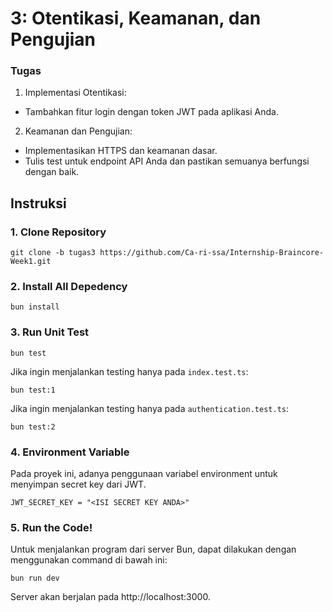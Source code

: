 ﻿# 3: Otentikasi, Keamanan, dan Pengujian
### Tugas
1. Implementasi Otentikasi:
- Tambahkan fitur login dengan token JWT pada aplikasi Anda.
2. Keamanan dan Pengujian:
- Implementasikan HTTPS dan keamanan dasar.
- Tulis test untuk endpoint API Anda dan pastikan semuanya berfungsi dengan baik.

## Instruksi
### 1. Clone Repository
```
git clone -b tugas3 https://github.com/Ca-ri-ssa/Internship-Braincore-Week1.git 
```

### 2. Install All Depedency
```
bun install
```

### 3. Run Unit Test
```
bun test
```
Jika ingin menjalankan testing hanya pada ``index.test.ts``:
```
bun test:1
```
Jika ingin menjalankan testing hanya pada ``authentication.test.ts``:
```
bun test:2
```

### 4. Environment Variable
Pada proyek ini, adanya penggunaan variabel environment untuk menyimpan secret key dari JWT.
```ls
JWT_SECRET_KEY = "<ISI SECRET KEY ANDA>"
```

### 5. Run the Code!
Untuk menjalankan program dari server Bun, dapat dilakukan dengan menggunakan command di bawah ini:
```
bun run dev
```
Server akan berjalan pada http://localhost:3000.